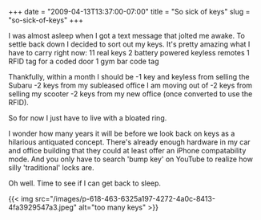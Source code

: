 +++
date = "2009-04-13T13:37:00-07:00"
title = "So sick of keys"
slug = "so-sick-of-keys"
+++


I was almost asleep when I got a text message that jolted me awake. To settle back down I decided to sort out my keys. It's pretty amazing what I have to carry right now: 
11 real keys
2 battery powered keyless remotes
1 RFID tag for a coded door
1 gym bar code tag

Thankfully, within a month I should be 
-1 key and keyless from selling the Subaru
-2 keys from my subleased office I am moving out of
-2 keys from selling my scooter
-2 keys from my new office (once converted to use the RFID). 

So for now I just have to live with a bloated ring. 

I wonder how many years it will be before we look back on keys as a hilarious antiquated concept. There's already enough hardware in my car and office building that they could at least offer an iPhone compatability mode. And you only have to search 'bump key' on YouTube to realize how silly 'traditional' locks are. 

Oh well. Time to see if I can get back to sleep.


{{< img src="/images/p-618-463-6325a197-4272-4a0c-8413-4fa3929547a3.jpeg"  alt="too many keys"   >}}
